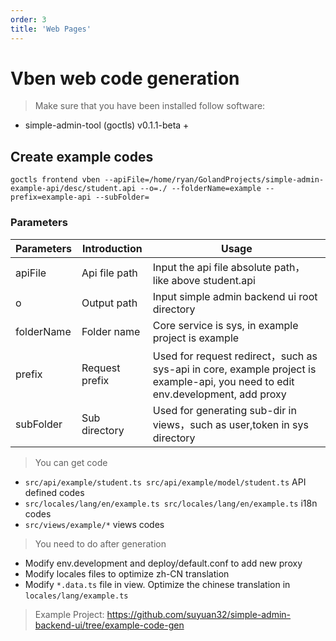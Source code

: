 ```yaml
---
order: 3
title: 'Web Pages'
---
```

# Vben web code generation

> Make sure that you have been installed follow software:
- simple-admin-tool (goctls) v0.1.1-beta +


## Create example codes

```shell
goctls frontend vben --apiFile=/home/ryan/GolandProjects/simple-admin-example-api/desc/student.api --o=./ --folderName=example --prefix=example-api --subFolder=
```

### Parameters

| Parameters | Introduction   | Usage                                                                                                                          |
|------------|----------------|--------------------------------------------------------------------------------------------------------------------------------|
| apiFile    | Api file path  | Input the api file absolute path，like above student.api                                                                        |
| o          | Output path    | Input simple admin backend ui root directory                                                                                   |
| folderName | Folder name    | Core service is  sys, in example project is example                                                                            |
| prefix     | Request prefix | Used for request redirect，such as sys-api in core, example project is example-api, you need to edit env.development, add proxy |
| subFolder  | Sub directory  | Used for generating sub-dir in views，such as user,token in sys directory                                                       |


> You can get code 

- `src/api/example/student.ts src/api/example/model/student.ts`    API defined codes
- `src/locales/lang/en/example.ts src/locales/lang/en/example.ts`  i18n codes 
- `src/views/example/*` views codes

> You need to do after generation

- Modify env.development and deploy/default.conf to add new proxy
- Modify locales files to optimize zh-CN translation
- Modify  `*.data.ts` file in view. Optimize the chinese translation in  `locales/lang/example.ts`

> Example Project: https://github.com/suyuan32/simple-admin-backend-ui/tree/example-code-gen